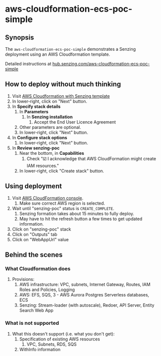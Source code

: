 # aws-cloudformation-ecs-poc-simple

## Synopsis

The `aws-cloudformation-ecs-poc-simple` demonstrates a Senzing deployment using an AWS Cloudformation template.

Detailed instructions at
[hub.senzing.com/aws-cloudformation-ecs-poc-simple](http://senzing.github.io/aws-cloudformation-ecs-poc-simple)

## How to deploy without much thinking

1. Visit [AWS Cloudformation with Senzing template](https://console.aws.amazon.com/cloudformation/home#/stacks/new?stackName=senzing-poc&templateURL=https://s3-external-1.amazonaws.com/cf-templates-xoqvergspzx7-us-east-1/2020366HsM-cloudformation.yaml)
1. In lower-right, click on "Next" button.
1. In **Specify stack details**
    1. In **Parameters**
        1. In **Senzing installation**
            1. Accept the End User Licence Agreement
    1. Other parameters are optional.
    1. In lower-right, click "Next" button.
1. In **Configure stack options**
    1. In lower-right, click "Next" button.
1. In **Review senzing-poc**
    1. Near the bottom, in **Capabilities**
        1. Check ":ballot_box_with_check: I acknowledge that AWS CloudFormation might create IAM resources."
    1. In lower-right, click "Create stack" button.

## Using deployment

1. Visit [AWS CloudFormation console](https://console.aws.amazon.com/cloudformation/home).
    1. Make sure correct AWS region is selected.
1. Wait until "senzing-poc" status is `CREATE_COMPLETE`.
    1. Senzing formation takes about 15 minutes to fully deploy.
    1. May have to hit the refresh button a few times to get updated information.
1. Click on "senzing-poc" stack
1. Click on "Outputs" tab
1. Click on "WebAppUrl" value

## Behind the scenes

### What Cloudformation does

1. Provisions:
    1. AWS infrastructure: VPC, subnets, Internet Gateway, Routes, IAM Roles and Policies, Logging
    1. AWS: EFS, SQS, 3 - AWS Aurora Postgres Serverless databases, ECS
    1. Senzing: Stream-loader (with autoscale), Redoer, API Server, Entity Search Web App

### What is not supported

1. What this doesn't support (i.e. what you don't get):
    1. Specification of existing AWS resources
        1. VPC, Subnets, RDS, SQS
    1. WithInfo information
